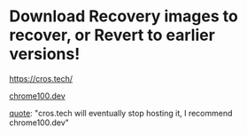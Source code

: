 # Download Recovery images to recover, or Revert to earlier versions!
https://cros.tech/

[chrome100.dev](https://chrome100.dev/)

[quote](https://github.com/dnschneid/crouton/issues/4958): "cros.tech will eventually stop hosting it, I recommend chrome100.dev"
